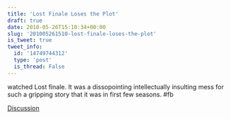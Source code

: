 ```yaml
---
title: 'Lost Finale Loses the Plot'
draft: true
date: 2010-05-26T15:10:34+00:00
slug: '201005261510-lost-finale-loses-the-plot'
is_tweet: true
tweet_info:
  id: '14749744312'
  type: 'post'
  is_thread: False
---
```




watched Lost finale. It was a dissopointing intellectually insulting mess for such a gripping story that it was in first few seasons. #fb

[Discussion](https://x.com/sytelus/status/14749744312)
